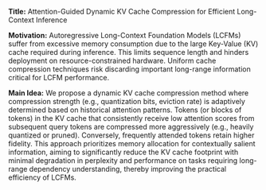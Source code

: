 **Title:** Attention-Guided Dynamic KV Cache Compression for Efficient Long-Context Inference

**Motivation:** Autoregressive Long-Context Foundation Models (LCFMs) suffer from excessive memory consumption due to the large Key-Value (KV) cache required during inference. This limits sequence length and hinders deployment on resource-constrained hardware. Uniform cache compression techniques risk discarding important long-range information critical for LCFM performance.

**Main Idea:** We propose a dynamic KV cache compression method where compression strength (e.g., quantization bits, eviction rate) is adaptively determined based on historical attention patterns. Tokens (or blocks of tokens) in the KV cache that consistently receive low attention scores from subsequent query tokens are compressed more aggressively (e.g., heavily quantized or pruned). Conversely, frequently attended tokens retain higher fidelity. This approach prioritizes memory allocation for contextually salient information, aiming to significantly reduce the KV cache footprint with minimal degradation in perplexity and performance on tasks requiring long-range dependency understanding, thereby improving the practical efficiency of LCFMs.